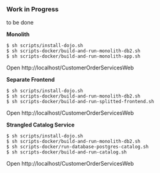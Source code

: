 ### Work in Progress

to be done

**Monolith**

```
$ sh scripts/install-dojo.sh
$ sh scripts-docker/build-and-run-monolith-db2.sh
$ sh scripts-docker/build-and-run-monolith-app.sh
```

Open http://localhost/CustomerOrderServicesWeb


**Separate Frontend**

```
$ sh scripts/install-dojo.sh
$ sh scripts-docker/build-and-run-monolith-db2.sh
$ sh scripts-docker/build-and-run-splitted-frontend.sh
```

Open http://localhost/CustomerOrderServicesWeb


**Strangled Catalog Service**

```
$ sh scripts/install-dojo.sh
$ sh scripts-docker/build-and-run-monolith-db2.sh
$ sh scripts-docker/run-database-postgres-catalog.sh
$ sh scripts-docker/build-and-run-catalog.sh
```

Open http://localhost/CustomerOrderServicesWeb
